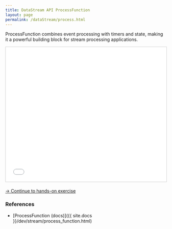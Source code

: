 ```yaml
---
title: DataStream API ProcessFunction
layout: page
permalink: /dataStream/process.html
---
```


ProcessFunction combines event processing with timers and state, making it a powerful building block for stream processing applications.

<iframe src="//www.slideshare.net/slideshow/embed_code/key/g3q5GoEEU9YQ00" width="680" height="421" frameborder="0" marginwidth="0" marginheight="0" scrolling="no" style="border:1px solid #CCC; border-width:1px; margin-bottom:5px; max-width: 100%;" allowfullscreen> </iframe>

[-> Continue to hands-on exercise]({{site.baseurl}}/exercises/longRides.html)

### References

- [ProcessFunction (docs)]({{ site.docs }}/dev/stream/process_function.html)
